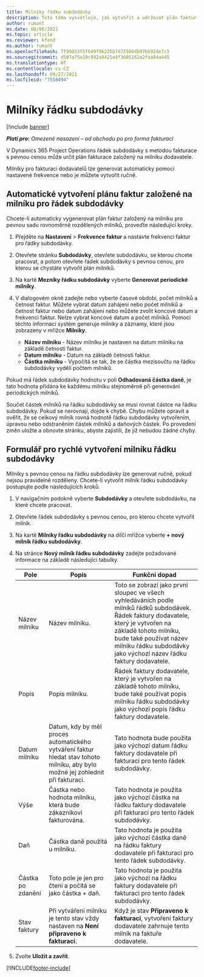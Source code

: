 ```yaml
---
title: Milníky řádku subdodávky
description: Toto téma vysvětluje, jak vytvořit a udržovat plán faktur na základě milníků pro subdodávku s dodavatelem.
author: rumant
ms.date: 08/06/2021
ms.topic: article
ms.reviewer: kfend
ms.author: rumant
ms.openlocfilehash: 7f99853f5f649f96225b7d72580db97bb92de7c5
ms.sourcegitcommit: d507a75a19c992a9421e4f3605162a2faa84a445
ms.translationtype: HT
ms.contentlocale: cs-CZ
ms.lasthandoff: 09/27/2021
ms.locfileid: "7558494"
---
```

# <a name="subcontract-line-milestones"></a>Milníky řádku subdodávky

[!include [banner](../../includes/dataverse-preview.md)]

_**Platí pro:** Omezené nasazení – od obchodu po pro forma fakturaci_

V Dynamics 365 Project Operations řádek subdodávky s metodou fakturace s pevnou cenou může určit plán fakturace založený na milníku dodavatele.

Milníky pro fakturaci dodavatelů lze generovat automaticky pomocí nastavené frekvence nebo je můžete vytvořit ručně.

## <a name="automatically-create-a-milestone-based-invoice-schedule-for-a-subcontract-line"></a>Automatické vytvoření plánu faktur založené na milníku pro řádek subdodávky

Chcete-li automaticky vygenerovat plán faktur založený na milníku pro pevnou sadu rovnoměrně rozdělených milníků, proveďte následující kroky.

1. Přejděte na **Nastavení** > **Frekvence faktur** a nastavte frekvenci faktur pro řádky subdodávky.
2. Otevřete stránku **Subdodávky**, otevřete subdodávku, se kterou chcete pracovat, a potom otevřete řádek subdodávky s pevnou cenou, pro kterou se chystáte vytvořit plán milníků.
3. Na kartě **Mezníky řádku subdodávky** vyberte **Generovat periodické milníky**.
4. V dialogovém okně zadejte nebo vyberte časové období, počet milníků a četnost faktur. Můžete vybrat datum zahájení nebo počet milníků a četnost faktur nebo datum zahájení nebo můžete zvolit koncové datum a frekvenci faktur. Nelze vybrat koncové datum a počet milníků.
Pomocí těchto informací systém generuje milníky a záznamy, které jsou zobrazeny v mřížce **Milníky**.

   - **Název milníku** - Název milníku je nastaven na datum milníku na základě četnosti faktur.
   - **Datum milníku** - Datum na základě četnosti faktur.
   - **Částka milníku** - Vypočítá se tak, že se částka mezisoučtu na řádku subdodávky vydělí počtem milníků.

Pokud má řádek subdodávky hodnotu v poli **Odhadovaná částka daně**, je tato hodnota přidána ke každému milníku stejnoměrně při generování periodických milníků.

Součet částek milníků na řádku subdodávky se musí rovnat částce na řádku subdodávky. Pokud se nerovnají, dojde k chybě. Chybu můžete opravit a ověřit, že se celkový milník rovná hodnotě řádku subdodávky vytvořením, úpravou nebo odstraněním částek milníků a daňových částek. Po provedení změn uložte a obnovte stránku, abyste zajistili, že již nebudou žádné chyby.

## <a name="manually-create-subcontract-line-milestones"></a>Formulář pro rychlé vytvoření milníku řádku subdodávky

Milníky s pevnou cenou na řádku subdodávky lze generovat ručně, pokud nejsou pravidelně rozděleny. Chcete-li vytvořit milník řádku subdodávky postupujte podle následujících kroků.

1. V navigačním podokně vyberte **Subdodávky** a otevřete subdodávku, na které chcete pracovat.
2. Otevřete řádek subdodávky s pevnou cenou, pro kterou chcete vytvořit milník.
3. Na kartě **Milníky řádku subdodávky** na dílčí mřížce vyberte **+ nový milník řádku subdodávky**.
4. Na stránce **Nový milník řádku subdodávky** zadejte požadované informace na základě následující tabulky.

    | Pole | Popis |Funkční dopad|
    | --- | --- |----------------------|
    | Název milníku | Název milníku. |Toto se zobrazí jako první sloupec ve všech vyhledáváních podle milníků řádků subdodávek. Řádek faktury dodavatele, který je vytvořen na základě tohoto milníku, bude také používat název milníku řádku subdodávky jako výchozí název řádku faktury dodavatele.|
    | Popis | Popis milníku. |Řádek faktury dodavatele, který je vytvořen na základě tohoto milníku, bude také používat popis milníku řádku subdodávky jako výchozí popis řádku faktury dodavatele.|
    | Datum milníku | Datum, kdy by měl proces automatického vytváření faktur hledat stav tohoto milníku, aby bylo možné jej zohlednit při fakturaci.| Tato hodnota bude použita jako výchozí datum řádku faktury dodavatele při fakturaci pro tento řádek subdodávky. |
    | Výše | Částka nebo hodnota milníku, která bude zákazníkovi fakturována. |Tato hodnota je použita jako výchozí částka na řádku faktury dodavatele při fakturaci pro tento řádek subdodávky. |
    | Daň | Částka daně použitá u milníku.| Tato hodnota je použita jako výchozí částka daně na řádku faktury dodavatele při fakturaci pro tento řádek subdodávky. |
    | Částka po zdanění | Toto pole je jen pro čtení a počítá se jako částka + daň.|Tato hodnota je použita jako výchozí na řádku faktury dodavatele při fakturaci pro tento řádek subdodávky. |
    | Stav faktury | Při vytváření milníku je tento stav vždy nastaven na **Není připraveno k fakturaci**.|  Když je stav **Připraveno k fakturaci**, vytvoření faktury dodavatele zahrnuje tento milník na faktuře dodavatele. |

5. Zvolte **Uložit a zavřít**.


[!INCLUDE[footer-include](../../includes/footer-banner.md)]
